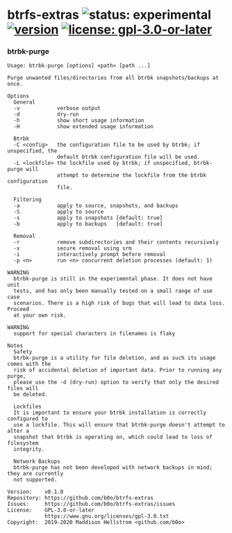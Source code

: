 btrfs-extras ![status: experimental](https://img.shields.io/badge/status-experimental-red?style=flat) [![version](https://img.shields.io/github/v/tag/b0o/btrfs-extras?style=flat&color=yellow&label=version&sort=semver)](https://github.com/b0o/btrfs-extras/releases) [![license: gpl-3.0-or-later](https://img.shields.io/github/license/b0o/btrfs-extras?style=flat&color=green)](https://opensource.org/licenses/GPL-3.0) 
===

### btrbk-purge

```
Usage: btrbk-purge [options] <path> [path ...]

Purge unwanted files/directories from all btrbk snapshots/backups at once.

Options
  General
  -v            verbose output
  -d            dry-run
  -h            show short usage information
  -H            show extended usage information

  Btrbk
  -C <config>   the configuration file to be used by btrbk; if unspecified, the
                default btrbk configuration file will be used.
  -L <lockfile> the lockfile used by btrbk; if unspecified, btrbk-purge will
                attempt to determine the lockfile from the btrbk configuration
                file.

  Filtering
  -a            apply to source, snapshots, and backups
  -S            apply to source
  -s            apply to snapshots [default: true]
  -b            apply to backups   [default: true]

  Removal
  -r            remove subdirectories and their contents recursively
  -x            secure removal using srm
  -i            interactively prompt before removal
  -p <n>        run <n> concurrent deletion processes (default: 1)

WARNING
  btrbk-purge is still in the experimental phase. It does not have unit
  tests, and has only been manually tested on a small range of use case
  scenarios. There is a high risk of bugs that will lead to data loss. Proceed
  at your own risk.

WARNING
  support for special characters in filenames is flaky

Notes
  Safety
  btrbk-purge is a utility for file deletion, and as such its usage comes with the
  risk of accidental deletion of important data. Prior to running any purge,
  please use the -d (dry-run) option to verify that only the desired files will
  be deleted.

  Lockfiles
  It is important to ensure your btrbk installation is correctly configured to
  use a lockfile. This will ensure that btrbk-purge doesn't attempt to alter a
  snapshot that btrbk is operating on, which could lead to loss of filesystem
  integrity.

  Network Backups
  btrbk-purge has not been developed with network backups in mind; they are currently
  not supported.

Version:    v0.1.0
Repository: https://github.com/b0o/btrfs-extras
Issues:     https://github.com/b0o/btrfs-extras/issues
License:    GPL-3.0-or-later
            https://www.gnu.org/licenses/gpl-3.0.txt
Copyright:  2019-2020 Maddison Hellstrom <github.com/b0o>
```
